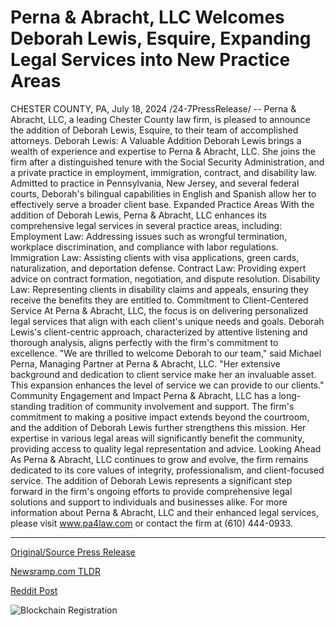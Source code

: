# Perna & Abracht, LLC Welcomes Deborah Lewis, Esquire, Expanding Legal Services into New Practice Areas

CHESTER COUNTY, PA, July 18, 2024 /24-7PressRelease/ -- Perna & Abracht, LLC, a leading Chester County law firm, is pleased to announce the addition of Deborah Lewis, Esquire, to their team of accomplished attorneys.   Deborah Lewis: A Valuable Addition Deborah Lewis brings a wealth of experience and expertise to Perna & Abracht, LLC. She joins the firm after a distinguished tenure with the Social Security Administration, and a private practice in employment, immigration, contract, and disability law. Admitted to practice in Pennsylvania, New Jersey, and several federal courts, Deborah's bilingual capabilities in English and Spanish allow her to effectively serve a broader client base.  Expanded Practice Areas With the addition of Deborah Lewis, Perna & Abracht, LLC enhances its comprehensive legal services in several practice areas, including: Employment Law: Addressing issues such as wrongful termination, workplace discrimination, and compliance with labor regulations. Immigration Law: Assisting clients with visa applications, green cards, naturalization, and deportation defense. Contract Law: Providing expert advice on contract formation, negotiation, and dispute resolution. Disability Law: Representing clients in disability claims and appeals, ensuring they receive the benefits they are entitled to.  Commitment to Client-Centered Service At Perna & Abracht, LLC, the focus is on delivering personalized legal services that align with each client's unique needs and goals. Deborah Lewis's client-centric approach, characterized by attentive listening and thorough analysis, aligns perfectly with the firm's commitment to excellence.  "We are thrilled to welcome Deborah to our team," said Michael Perna, Managing Partner at Perna & Abracht, LLC. "Her extensive background and dedication to client service make her an invaluable asset. This expansion enhances the level of service we can provide to our clients."  Community Engagement and Impact Perna & Abracht, LLC has a long-standing tradition of community involvement and support. The firm's commitment to making a positive impact extends beyond the courtroom, and the addition of Deborah Lewis further strengthens this mission. Her expertise in various legal areas will significantly benefit the community, providing access to quality legal representation and advice. Looking Ahead  As Perna & Abracht, LLC continues to grow and evolve, the firm remains dedicated to its core values of integrity, professionalism, and client-focused service. The addition of Deborah Lewis represents a significant step forward in the firm's ongoing efforts to provide comprehensive legal solutions and support to individuals and businesses alike.  For more information about Perna & Abracht, LLC and their enhanced legal services, please visit www.pa4law.com or contact the firm at (610) 444-0933. 

---

[Original/Source Press Release](https://www.24-7pressrelease.com/press-release/512572/perna-abracht-llc-welcomes-deborah-lewis-esquire-expanding-legal-services-into-new-practice-areas)
                    

[Newsramp.com TLDR](None) 



[Reddit Post](https://www.reddit.com/r/newsramp/comments/1e65bcd/perna_abracht_llc_welcomes_deborah_lewis_esq_to/) 



![Blockchain Registration](https://cdn.newsramp.app/24-7PressRelease/qrcode/247/18/oxenHeuk.webp)